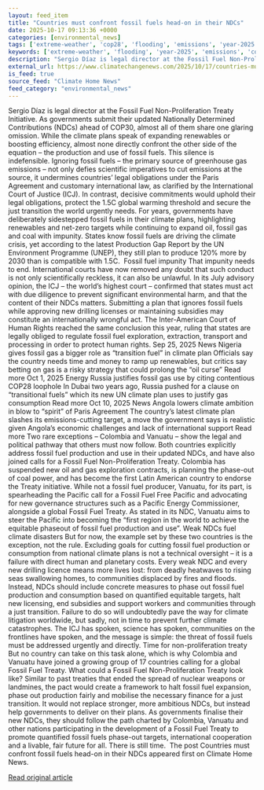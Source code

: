 ```yaml
---
layout: feed_item
title: "Countries must confront fossil fuels head-on in their NDCs"
date: 2025-10-17 09:13:36 +0000
categories: [environmental_news]
tags: ['extreme-weather', 'cop28', 'flooding', 'emissions', 'year-2025', 'climate-policy', 'climate-summit', 'fossil-fuels', 'heatwave', 'climate-costs']
keywords: ['extreme-weather', 'flooding', 'year-2025', 'emissions', 'confront', 'must', 'countries', 'cop28']
description: "Sergio Díaz is legal director at the Fossil Fuel Non-Proliferation Treaty Initiative"
external_url: https://www.climatechangenews.com/2025/10/17/countries-must-confront-fossil-fuels-head-on-in-their-ndcs/
is_feed: true
source_feed: "Climate Home News"
feed_category: "environmental_news"
---
```


Sergio Díaz is legal director at the Fossil Fuel Non-Proliferation Treaty Initiative. As governments submit their updated Nationally Determined Contributions (NDCs) ahead of COP30, almost all of them share one glaring omission. While the climate plans speak of expanding renewables or boosting efficiency, almost none directly confront the other side of the equation &#8211; the production and use of fossil fuels. This silence is indefensible. Ignoring fossil fuels &#8211; the primary source of greenhouse gas emissions &#8211; not only defies scientific imperatives to cut emissions at the source, it undermines countries’ legal obligations under the Paris Agreement and customary international law, as clarified by the International Court of Justice (ICJ). In contrast, decisive commitments would uphold their legal obligations, protect the 1.5C global warming threshold and secure the just transition the world urgently needs. For years, governments have deliberately sidestepped fossil fuels in their climate plans, highlighting renewables and net-zero targets while continuing to expand oil, fossil gas and coal with impunity. States know fossil fuels are driving the climate crisis, yet according to the latest Production Gap Report by the UN Environment Programme (UNEP), they still plan to produce 120% more by 2030 than is compatible with 1.5C.&nbsp; Fossil fuel impunity That impunity needs to end. International courts have now removed any doubt that such conduct is not only scientifically reckless, it can also be unlawful. In its July advisory opinion, the ICJ &#8211; the world’s highest court &#8211; confirmed that states must act with due diligence to prevent significant environmental harm, and that the content of their NDCs matters. Submitting a plan that ignores fossil fuels while approving new drilling licenses or maintaining subsidies may constitute an internationally wrongful act. The Inter-American Court of Human Rights reached the same conclusion this year, ruling that states are legally obliged to regulate fossil fuel exploration, extraction, transport and processing in order to protect human rights. Sep 25, 2025 News Nigeria gives fossil gas a bigger role as “transition fuel” in climate plan Officials say the country needs time and money to ramp up renewables, but critics say betting on gas is a risky strategy that could prolong the &#8220;oil curse&#8221; Read more Oct 1, 2025 Energy Russia justifies fossil gas use by citing contentious COP28 loophole In Dubai two years ago, Russia pushed for a clause on &#8220;transitional fuels&#8221; which its new UN climate plan uses to justify gas consumption Read more Oct 10, 2025 News Angola lowers climate ambition in blow to “spirit” of Paris Agreement The country’s latest climate plan slashes its emissions-cutting target, a move the government says is realistic given Angola’s economic challenges and lack of international support Read more Two rare exceptions &#8211; Colombia and Vanuatu &#8211; show the legal and political pathway that others must now follow. Both countries explicitly address fossil fuel production and use in their updated NDCs, and have also joined calls for a Fossil Fuel Non-Proliferation Treaty. Colombia has suspended new oil and gas exploration contracts, is planning the phase-out of coal power, and has become the first Latin American country to endorse the Treaty initiative. While not a fossil fuel producer, Vanuatu, for its part, is spearheading the Pacific call for a Fossil Fuel Free Pacific and advocating for new governance structures such as a Pacific Energy Commissioner, alongside a global Fossil Fuel Treaty. As stated in its NDC, Vanuatu aims to steer the Pacific into becoming the “first region in the world to achieve the equitable phaseout of fossil fuel production and use”. Weak NDCs fuel climate disasters But for now, the example set by these two countries is the exception, not the rule. Excluding goals for cutting fossil fuel production or consumption from national climate plans is not a technical oversight &#8211; it is a failure with direct human and planetary costs. Every weak NDC and every new drilling licence means more lives lost: from deadly heatwaves to rising seas swallowing homes, to communities displaced by fires and floods. Instead, NDCs should include concrete measures to phase out fossil fuel production and consumption based on quantified equitable targets, halt new licensing, end subsidies and support workers and communities through a just transition. Failure to do so will undoubtedly pave the way for climate litigation worldwide, but sadly, not in time to prevent further climate catastrophes. The ICJ has spoken, science has spoken, communities on the frontlines have spoken, and the message is simple: the threat of fossil fuels must be addressed urgently and directly. Time for non-proliferation treaty But no country can take on this task alone, which is why Colombia and Vanuatu have joined a growing group of 17 countries calling for a global Fossil Fuel Treaty. What could a Fossil Fuel Non-Proliferation Treaty look like? Similar to past treaties that ended the spread of nuclear weapons or landmines, the pact would create a framework to halt fossil fuel expansion, phase out production fairly and mobilise the necessary finance for a just transition. It would not replace stronger, more ambitious NDCs, but instead help governments to deliver on their plans. As governments finalise their new NDCs, they should follow the path charted by Colombia, Vanuatu and other nations participating in the development of a Fossil Fuel Treaty to promote quantified fossil fuels phase-out targets, international cooperation and a livable, fair future for all. There is still time.&nbsp; The post Countries must confront fossil fuels head-on in their NDCs appeared first on Climate Home News.

[Read original article](https://www.climatechangenews.com/2025/10/17/countries-must-confront-fossil-fuels-head-on-in-their-ndcs/)
